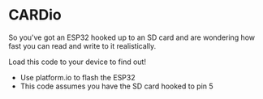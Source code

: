 # CARDio
So you've got an ESP32 hooked up to an SD card and are wondering how fast you can read and write to it realistically. 

Load this code to your device to find out!

- Use platform.io to flash the ESP32
- This code assumes you have the SD card hooked to pin 5
